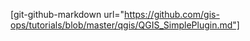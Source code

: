 [git-github-markdown url="https://github.com/gis-ops/tutorials/blob/master/qgis/QGIS_SimplePlugin.md"]
